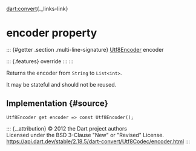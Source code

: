 [dart:convert](../../dart-convert/dart-convert-library){._links-link}

encoder property
================

::: {#getter .section .multi-line-signature}
[Utf8Encoder](../utf8encoder-class) encoder

::: {.features}
override
:::
:::

Returns the encoder from `String` to `List<int>`.

It may be stateful and should not be reused.

Implementation {#source}
--------------

``` {.language-dart data-language="dart"}
Utf8Encoder get encoder => const Utf8Encoder();
```

::: {._attribution}
© 2012 the Dart project authors\
Licensed under the BSD 3-Clause \"New\" or \"Revised\" License.\
<https://api.dart.dev/stable/2.18.5/dart-convert/Utf8Codec/encoder.html>
:::
